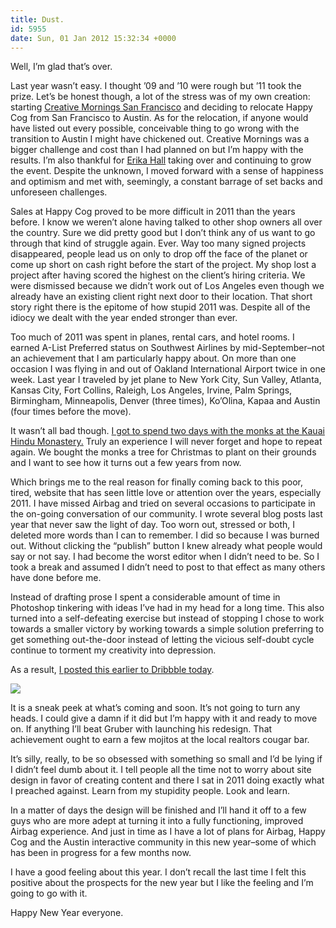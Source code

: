 ```yaml
---
title: Dust.
id: 5955
date: Sun, 01 Jan 2012 15:32:34 +0000
---
```


Well, I’m glad that’s over.  

Last year wasn’t easy. I thought ’09 and ’10 were rough but ’11 took the prize. Let’s be honest though, a lot of the stress was of my own creation: starting [Creative Mornings San Francisco](http://sfcreativemornings.eventbrite.com/) and deciding to relocate Happy Cog from San Francisco to Austin. As for the relocation, if anyone would have listed out every possible, conceivable thing to go wrong with the transition to Austin I might have chickened out. Creative Mornings was a bigger challenge and cost than I had planned on but I’m happy with the results. I’m also thankful for [Erika Hall](http://twitter.com/#!/mulegirl) taking over and continuing to grow the event. Despite the unknown, I moved forward with a sense of happiness and optimism and met with, seemingly, a constant barrage of set backs and unforeseen challenges.  

Sales at Happy Cog proved to be more difficult in 2011 than the years before. I know we weren’t alone having talked to other shop owners all over the country. Sure we did pretty good but I don’t think any of us want to go through that kind of struggle again. Ever. Way too many signed projects disappeared, people lead us on only to drop off the face of the planet or come up short on cash right before the start of the project. My shop lost a project after having scored the highest on the client’s hiring criteria. We were dismissed because we didn’t work out of Los Angeles even though we already have an existing client right next door to their location. That short story right there is the epitome of how stupid 2011 was. Despite all of the idiocy we dealt with the year ended stronger than ever.  

Too much of 2011 was spent in planes, rental cars, and hotel rooms. I earned A-List Preferred status on Southwest Airlines by mid-September–not an achievement that I am particularly happy about. On more than one occasion I was flying in and out of Oakland International Airport twice in one week. Last year I traveled by jet plane to New York City, Sun Valley, Atlanta, Kansas City, Fort Collins, Raleigh, Los Angeles, Irvine, Palm Springs, Birmingham, Minneapolis, Denver (three times), Ko’Olina, Kapaa and Austin (four times before the move).  

It wasn’t all bad though. [I got to spend two days with the monks at the Kauai Hindu Monastery.](http://cognition.happycog.com/article/turn-on-the-da-kine-yeah) Truly an experience I will never forget and hope to repeat again. We bought the monks a tree for Christmas to plant on their grounds and I want to see how it turns out a few years from now.  

Which brings me to the real reason for finally coming back to this poor, tired, website that has seen little love or attention over the years, especially 2011. I have missed Airbag and tried on several occasions to participate in the on-going conversation of our community. I wrote several blog posts last year that never saw the light of day. Too worn out, stressed or both, I deleted more words than I can to remember. I did so because I was burned out. Without clicking the “publish” button I knew already what people would say or not say. I had become the worst editor when I didn’t need to be. So I took a break and assumed I didn’t need to post to that effect as many others have done before me.  

Instead of drafting prose I spent a considerable amount of time in Photoshop tinkering with ideas I’ve had in my head for a long time. This also turned into a self-defeating exercise but instead of stopping I chose to work towards a smaller victory by working towards a simple solution preferring to get something out-the-door instead of letting the vicious self-doubt cycle continue to torment my creativity into depression.  

As a result, [I posted this earlier to Dribbble today](http://dribbble.com/shots/368942-Float).  

[![](http://dribbble.com/system/users/9/screenshots/368942/ayh.gif?1325454050)](http://dribbble.com/shots/368942-Float)  

It is a sneak peek at what’s coming and soon. It’s not going to turn any heads. I could give a damn if it did but I’m happy with it and ready to move on. If anything I’ll beat Gruber with launching his redesign. That achievement ought to earn a few mojitos at the local realtors cougar bar.  

It’s silly, really, to be so obsessed with something so small and I’d be lying if I didn’t feel dumb about it. I tell people all the time not to worry about site design in favor of creating content and there I sat in 2011 doing exactly what I preached against. Learn from my stupidity people. Look and learn.  

In a matter of days the design will be finished and I’ll hand it off to a few guys who are more adept at turning it into a fully functioning, improved Airbag experience. And just in time as I have a lot of plans for Airbag, Happy Cog and the Austin interactive community in this new year–some of which has been in progress for a few months now.  

I have a good feeling about this year. I don’t recall the last time I felt this positive about the prospects for the new year but I like the feeling and I’m going to go with it.  

Happy New Year everyone.






